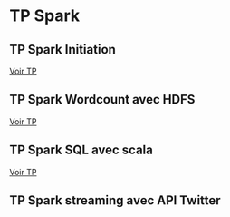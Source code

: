 # TP Spark

## TP Spark Initiation

[Voir TP](https://github.com/ctith/Spark/blob/master/TP_Spark_Initiation.md)

## TP Spark Wordcount avec HDFS

[Voir TP](https://github.com/ctith/Spark/blob/master/TP_Spark_Wordcount.md)

## TP Spark SQL avec scala

[Voir TP](https://github.com/ctith/Spark/blob/master/TP_Spark_SQL.md)

## TP Spark streaming avec API Twitter
